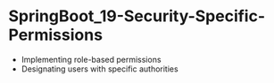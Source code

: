# SpringBoot_19-Security-Specific-Permissions

- Implementing role-based permissions
- Designating users with specific authorities
